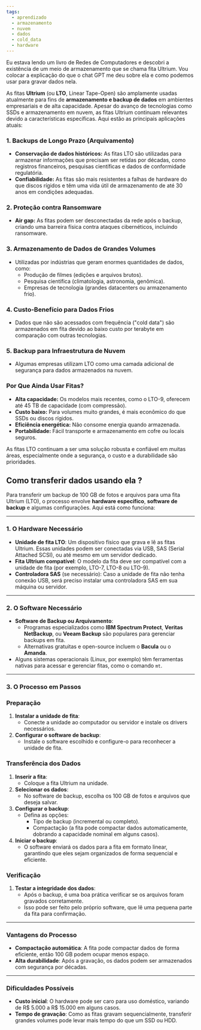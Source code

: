 ```yaml
---
tags:
  - aprendizado
  - armazenamento
  - nuvem
  - dados
  - cold_data
  - hardware
---
```


Eu estava lendo um livro de Redes de Computadores e descobri a existência de um meio de armazenamento que se chama fita Ultrium. Vou colocar a explicação do que o chat GPT me deu sobre ela e como podemos usar para gravar dados nela.

As fitas **Ultrium** (ou **LTO**, Linear Tape-Open) são amplamente usadas atualmente para fins de **armazenamento e backup de dados** em ambientes empresariais e de alta capacidade. Apesar do avanço de tecnologias como SSDs e armazenamento em nuvem, as fitas Ultrium continuam relevantes devido a características específicas. Aqui estão as principais aplicações atuais:

### 1. **Backups de Longo Prazo (Arquivamento)**

- **Conservação de dados históricos:** As fitas LTO são utilizadas para armazenar informações que precisam ser retidas por décadas, como registros financeiros, pesquisas científicas e dados de conformidade regulatória.
- **Confiabilidade:** As fitas são mais resistentes a falhas de hardware do que discos rígidos e têm uma vida útil de armazenamento de até 30 anos em condições adequadas.

### 2. **Proteção contra Ransomware**

- **Air gap:** As fitas podem ser desconectadas da rede após o backup, criando uma barreira física contra ataques cibernéticos, incluindo ransomware.

### 3. **Armazenamento de Dados de Grandes Volumes**

- Utilizadas por indústrias que geram enormes quantidades de dados, como:
    - Produção de filmes (edições e arquivos brutos).
    - Pesquisa científica (climatologia, astronomia, genômica).
    - Empresas de tecnologia (grandes datacenters ou armazenamento frio).

### 4. **Custo-Benefício para Dados Frios**

- Dados que não são acessados com frequência ("cold data") são armazenados em fita devido ao baixo custo por terabyte em comparação com outras tecnologias.

### 5. **Backup para Infraestrutura de Nuvem**

- Algumas empresas utilizam LTO como uma camada adicional de segurança para dados armazenados na nuvem.

### Por Que Ainda Usar Fitas?

- **Alta capacidade:** Os modelos mais recentes, como o LTO-9, oferecem até 45 TB de capacidade (com compressão).
- **Custo baixo:** Para volumes muito grandes, é mais econômico do que SSDs ou discos rígidos.
- **Eficiência energética:** Não consome energia quando armazenada.
- **Portabilidade:** Fácil transporte e armazenamento em cofre ou locais seguros.

As fitas LTO continuam a ser uma solução robusta e confiável em muitas áreas, especialmente onde a segurança, o custo e a durabilidade são prioridades.

## Como transferir dados usando ela ?

Para transferir um backup de 100 GB de fotos e arquivos para uma fita Ultrium (LTO), o processo envolve **hardware específico**, **software de backup** e algumas configurações. Aqui está como funciona:

---

### **1. O Hardware Necessário**

- **Unidade de fita LTO**: Um dispositivo físico que grava e lê as fitas Ultrium. Essas unidades podem ser conectadas via USB, SAS (Serial Attached SCSI), ou até mesmo em um servidor dedicado.
- **Fita Ultrium compatível**: O modelo da fita deve ser compatível com a unidade de fita (por exemplo, LTO-7, LTO-8 ou LTO-9).
- **Controladora SAS** (se necessário): Caso a unidade de fita não tenha conexão USB, será preciso instalar uma controladora SAS em sua máquina ou servidor.

---

### **2. O Software Necessário**

- **Software de Backup ou Arquivamento**:
    - Programas especializados como **IBM Spectrum Protect**, **Veritas NetBackup**, ou **Veeam Backup** são populares para gerenciar backups em fita.
    - Alternativas gratuitas e open-source incluem o **Bacula** ou o **Amanda**.
- Alguns sistemas operacionais (Linux, por exemplo) têm ferramentas nativas para acessar e gerenciar fitas, como o comando `mt`.

---

### **3. O Processo em Passos**

### **Preparação**

1. **Instalar a unidade de fita**:
    - Conecte a unidade ao computador ou servidor e instale os drivers necessários.
2. **Configurar o software de backup**:
    - Instale o software escolhido e configure-o para reconhecer a unidade de fita.

### **Transferência dos Dados**

1. **Inserir a fita**:
    - Coloque a fita Ultrium na unidade.
2. **Selecionar os dados**:
    - No software de backup, escolha os 100 GB de fotos e arquivos que deseja salvar.
3. **Configurar o backup**:
    - Defina as opções:
        - Tipo de backup (incremental ou completo).
        - Compactação (a fita pode compactar dados automaticamente, dobrando a capacidade nominal em alguns casos).
4. **Iniciar o backup**:
    - O software enviará os dados para a fita em formato linear, garantindo que eles sejam organizados de forma sequencial e eficiente.

### **Verificação**

1. **Testar a integridade dos dados**:
    - Após o backup, é uma boa prática verificar se os arquivos foram gravados corretamente.
    - Isso pode ser feito pelo próprio software, que lê uma pequena parte da fita para confirmação.

---

### **Vantagens do Processo**

- **Compactação automática**: A fita pode compactar dados de forma eficiente, então 100 GB podem ocupar menos espaço.
- **Alta durabilidade**: Após a gravação, os dados podem ser armazenados com segurança por décadas.

---

### **Dificuldades Possíveis**

- **Custo inicial**: O hardware pode ser caro para uso doméstico, variando de R$ 5.000 a R$ 15.000 em alguns casos.
- **Tempo de gravação**: Como as fitas gravam sequencialmente, transferir grandes volumes pode levar mais tempo do que um SSD ou HDD.